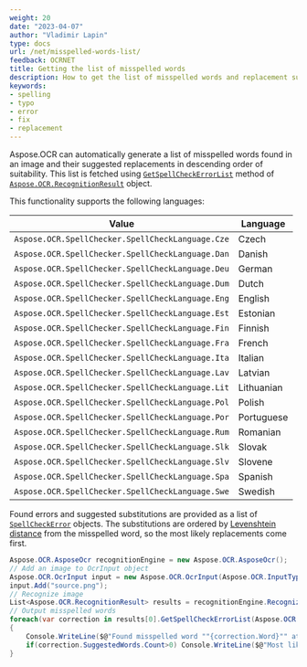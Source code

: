 ```yaml
---
weight: 20
date: "2023-04-07"
author: "Vladimir Lapin"
type: docs
url: /net/misspelled-words-list/
feedback: OCRNET
title: Getting the list of misspelled words
description: How to get the list of misspelled words and replacement suggestions.
keywords:
- spelling
- typo
- error
- fix
- replacement
---
```


Aspose.OCR can automatically generate a list of misspelled words found in an image and their suggested replacements in descending order of suitability. This list is fetched using [`GetSpellCheckErrorList`](https://reference.aspose.com/ocr/net/aspose.ocr/recognitionresult/getspellcheckerrorlist/) method of [`Aspose.OCR.RecognitionResult`](https://reference.aspose.com/ocr/net/aspose.ocr/recognitionresult/) object.

This functionality supports the following languages:

Value | Language
----- | --------
`Aspose.OCR.SpellChecker.SpellCheckLanguage.Cze` | Czech
`Aspose.OCR.SpellChecker.SpellCheckLanguage.Dan` | Danish
`Aspose.OCR.SpellChecker.SpellCheckLanguage.Deu` | German
`Aspose.OCR.SpellChecker.SpellCheckLanguage.Dum` | Dutch
`Aspose.OCR.SpellChecker.SpellCheckLanguage.Eng` | English
`Aspose.OCR.SpellChecker.SpellCheckLanguage.Est` | Estonian
`Aspose.OCR.SpellChecker.SpellCheckLanguage.Fin` | Finnish
`Aspose.OCR.SpellChecker.SpellCheckLanguage.Fra` | French
`Aspose.OCR.SpellChecker.SpellCheckLanguage.Ita` | Italian
`Aspose.OCR.SpellChecker.SpellCheckLanguage.Lav` | Latvian
`Aspose.OCR.SpellChecker.SpellCheckLanguage.Lit` | Lithuanian
`Aspose.OCR.SpellChecker.SpellCheckLanguage.Pol` | Polish
`Aspose.OCR.SpellChecker.SpellCheckLanguage.Por` | Portuguese
`Aspose.OCR.SpellChecker.SpellCheckLanguage.Rum` | Romanian
`Aspose.OCR.SpellChecker.SpellCheckLanguage.Slk` | Slovak
`Aspose.OCR.SpellChecker.SpellCheckLanguage.Slv` | Slovene
`Aspose.OCR.SpellChecker.SpellCheckLanguage.Spa` | Spanish
`Aspose.OCR.SpellChecker.SpellCheckLanguage.Swe` | Swedish

Found errors and suggested substitutions are provided as a list of [`SpellCheckError`](https://reference.aspose.com/ocr/net/aspose.ocr.spellchecker/spellcheckerror/) objects. The substitutions are ordered by [Levenshtein distance](https://en.wikipedia.org/wiki/Levenshtein_distance) from the misspelled word, so the most likely replacements come first.

```csharp
Aspose.OCR.AsposeOcr recognitionEngine = new Aspose.OCR.AsposeOcr();
// Add an image to OcrInput object
Aspose.OCR.OcrInput input = new Aspose.OCR.OcrInput(Aspose.OCR.InputType.SingleImage);
input.Add("source.png");
// Recognize image
List<Aspose.OCR.RecognitionResult> results = recognitionEngine.Recognize(input);
// Output misspelled words
foreach(var correction in results[0].GetSpellCheckErrorList(Aspose.OCR.SpellChecker.SpellCheckLanguage.Eng))
{
	Console.WriteLine($@"Found misspelled word ""{correction.Word}"" at position {correction.StartPosition}.");
	if(correction.SuggestedWords.Count>0) Console.WriteLine($@"Most likely replacement: ""{correction.SuggestedWords[0].Word}""");
}
```
